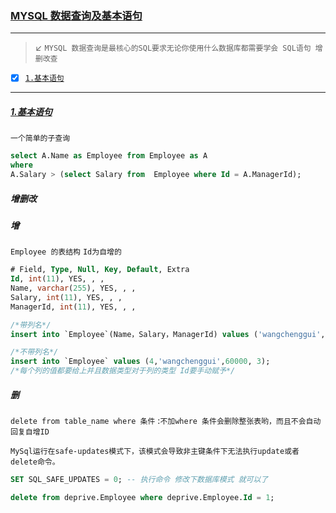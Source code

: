 ### [MYSQL 数据查询及基本语句](#top) <b id="top"></b>

-----
> :arrow_lower_left: `MYSQL 数据查询是最核心的SQL要求无论你使用什么数据库都需要学会 SQL语句 增删改查`

- [x] [`1.基本语句`](#aim1)


----
##### [1.基本语句](#top) <b id="aim1"></b>

`一个简单的子查询`
```sql
select A.Name as Employee from Employee as A 
where 
A.Salary > (select Salary from  Employee where Id = A.ManagerId);
```

##### 增删改

##### 增
`Employee 的表结构` `Id为自增的`
```sql
# Field, Type, Null, Key, Default, Extra
Id, int(11), YES, , , 
Name, varchar(255), YES, , , 
Salary, int(11), YES, , , 
ManagerId, int(11), YES, , , 
```


```sql
/*带列名*/
insert into `Employee`(Name，Salary，ManagerId) values ('wangchenggui',60000, 3); /* Id 自动赋值*/

/*不带列名*/
insert into `Employee` values (4,'wangchenggui',60000, 3);
/*每个列的值都要给上并且数据类型对于列的类型 Id要手动赋予*/
```

##### 删
`delete from table_name where 条件` :`不加where 条件会删除整张表哟，而且不会自动回复自增ID`

`MySql运行在safe-updates模式下，该模式会导致非主键条件下无法执行update或者delete命令。`
```sql
SET SQL_SAFE_UPDATES = 0; -- 执行命令 修改下数据库模式 就可以了
```

```sql
delete from deprive.Employee where deprive.Employee.Id = 1;
```
